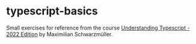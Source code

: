 # typescript-basics
Small exercises for reference from the course [Understanding Typescript - 2022 Edition](https://www.udemy.com/course/understanding-typescript/) by Maximilian Schwarzmüller.
